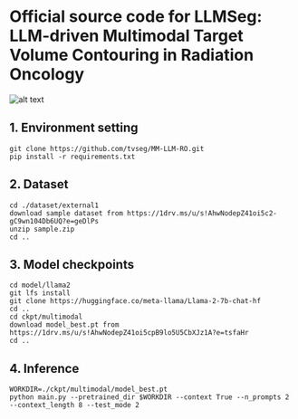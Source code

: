 # Official source code for LLMSeg: LLM-driven Multimodal Target Volume Contouring in Radiation Oncology
![alt text](https://github.com/tvseg/MM-LLM-RO/blob/main/fig_proposed.jpg)

## 1. Environment setting
```
git clone https://github.com/tvseg/MM-LLM-RO.git
pip install -r requirements.txt
```

## 2. Dataset
```
cd ./dataset/external1
download sample dataset from https://1drv.ms/u/s!AhwNodepZ41oi5c2-gC9wn104Db6UQ?e=geDlPs
unzip sample.zip
cd ..
```

## 3. Model checkpoints
```
cd model/llama2
git lfs install
git clone https://huggingface.co/meta-llama/Llama-2-7b-chat-hf
cd ..
cd ckpt/multimodal
download model_best.pt from https://1drv.ms/u/s!AhwNodepZ41oi5cpB9lo5U5CbXJz1A?e=tsfaHr
cd ..
```

## 4. Inference
```
WORKDIR=./ckpt/multimodal/model_best.pt
python main.py --pretrained_dir $WORKDIR --context True --n_prompts 2 --context_length 8 --test_mode 2
```
